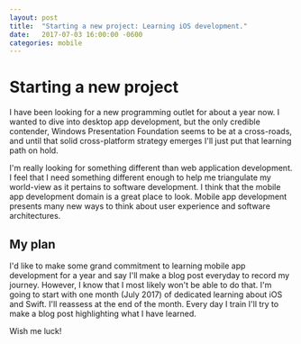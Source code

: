 ```yaml
---
layout: post
title:  "Starting a new project: Learning iOS development."
date:   2017-07-03 16:00:00 -0600
categories: mobile
---
```


# Starting a new project

I have been looking for a new programming outlet for about a year now. I wanted to dive into desktop app development, but the only credible contender, Windows Presentation Foundation seems to be at a cross-roads, and until that solid cross-platform strategy emerges I'll just put that learning path on hold.

I'm really looking for something different than web application development. I feel that I need something different enough to help me triangulate my world-view as it pertains to software development. I think that the mobile app development domain is a great place to look. Mobile app development presents many new ways to think about user experience and software architectures.

## My plan

I'd like to make some grand commitment to learning mobile app development for a year and say I'll make a blog post everyday to record my journey. However, I know that I most likely won't be able to do that. I'm going to start with one month (July 2017) of dedicated learning about iOS and Swift. I'll reassess at the end of the month. Every day I train I'll try to make a blog post highlighting what I have learned.

Wish me luck!